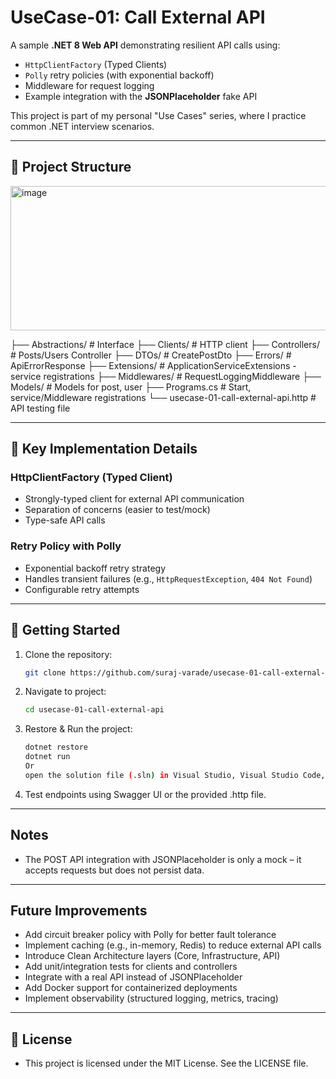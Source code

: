 # UseCase-01: Call External API

A sample **.NET 8 Web API** demonstrating resilient API calls using:
- `HttpClientFactory` (Typed Clients)
- `Polly` retry policies (with exponential backoff)
- Middleware for request logging
- Example integration with the **JSONPlaceholder** fake API

This project is part of my personal "Use Cases" series, where I practice common .NET interview scenarios.

---

## 📂 Project Structure

<img width="1091" height="231" alt="image" src="https://github.com/user-attachments/assets/e993947e-5c6f-4b11-81b1-befd12fd9e08" />

├── Abstractions/             # Interface
├── Clients/                  # HTTP client
├── Controllers/              # Posts/Users Controller
├── DTOs/                     # CreatePostDto
├── Errors/                   # ApiErrorResponse
├── Extensions/               # ApplicationServiceExtensions - service registrations
├── Middlewares/              # RequestLoggingMiddleware
├── Models/                   # Models for post, user
├── Programs.cs               # Start, service/Middleware registrations
└── usecase-01-call-external-api.http  # API testing file

--- 

## 🔧 Key Implementation Details

### HttpClientFactory (Typed Client)
- Strongly-typed client for external API communication  
- Separation of concerns (easier to test/mock)  
- Type-safe API calls  

### Retry Policy with Polly
- Exponential backoff retry strategy  
- Handles transient failures (e.g., `HttpRequestException`, `404 Not Found`)  
- Configurable retry attempts  

---

## 🚀 Getting Started

1. Clone the repository:
   ```bash
   git clone https://github.com/suraj-varade/usecase-01-call-external-api.git

2. Navigate to project:
   ```bash
   cd usecase-01-call-external-api

4. Restore & Run the project:
   ```bash
   dotnet restore
   dotnet run
   Or
   open the solution file (.sln) in Visual Studio, Visual Studio Code, or Rider, and run the project from there. 

6. Test endpoints using Swagger UI or the provided .http file.

---

## Notes
- The POST API integration with JSONPlaceholder is only a mock – it accepts requests but does not persist data.

--- 

## Future Improvements
- Add circuit breaker policy with Polly for better fault tolerance
- Implement caching (e.g., in-memory, Redis) to reduce external API calls
- Introduce Clean Architecture layers (Core, Infrastructure, API)
- Add unit/integration tests for clients and controllers
- Integrate with a real API instead of JSONPlaceholder
- Add Docker support for containerized deployments
- Implement observability (structured logging, metrics, tracing)

---

## 📜 License
- This project is licensed under the MIT License. See the LICENSE file.

